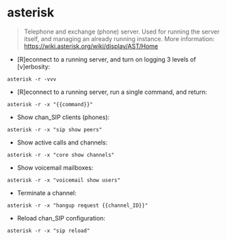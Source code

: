# asterisk

> Telephone and exchange (phone) server.
> Used for running the server itself, and managing an already running instance.
> More information: <https://wiki.asterisk.org/wiki/display/AST/Home>

- [R]econnect to a running server, and turn on logging 3 levels of [v]erbosity:

`asterisk -r -vvv`

- [R]econnect to a running server, run a single command, and return:

`asterisk -r -x "{{command}}"`

- Show chan_SIP clients (phones):

`asterisk -r -x "sip show peers"`

- Show active calls and channels:

`asterisk -r -x "core show channels"`

- Show voicemail mailboxes:

`asterisk -r -x "voicemail show users"`

- Terminate a channel:

`asterisk -r -x "hangup request {{channel_ID}}"`

- Reload chan_SIP configuration:

`asterisk -r -x "sip reload"`
